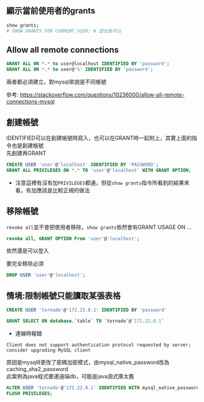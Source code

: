 ## 顯示當前使用者的grants
```sh
show grants;
# SHOW GRANTS FOR CURRENT_USER; # 這也是可以
```


## Allow all remote connections
```sql
GRANT ALL ON *.* to user@localhost IDENTIFIED BY 'password';
GRANT ALL ON *.* to user@'%' IDENTIFIED BY 'password';
```
兩者都必須建立，對mysql來說是不同帳號

參考: https://stackoverflow.com/questions/10236000/allow-all-remote-connections-mysql



## 創建帳號
IDENTIFIED可以在創建帳號時寫入，也可以在GRANT時一起附上，其實上面的指令也是創建帳號  
先創建再GRANT
```sql
CREATE USER 'user'@'localhost' IDENTIFIED BY 'PASSWORD';
GRANT ALL PRIVILEGES ON *.* TO 'user'@'localhost' WITH GRANT OPTION;
```
* 注意這裡有沒有加`PRIVILEGES`都通，但從`show grants`指令所看到的結果來看，有加應該是比較正規的做法


## 移除帳號
`revoke all`並不會把使用者移除，`show grants`依然會有GRANT USAGE ON ...
```sql
revoke all, GRANT OPTION From 'user'@'localhost';
```
依然還是可以登入

要完全移除必須
```sql
DROP USER 'user'@'localhost'; 
```

## 情境:限制帳號只能讀取某張表格
``` sql
CREATE USER 'tornado'@'172.22.0.1' IDENTIFIED BY 'password'
```
``` sql
GRANT SELECT ON database.`table` TO `tornado`@`172.22.0.1`
```

* 連線時報錯
```
Client does not support authentication protocol requested by server; consider upgrading MySQL client
```
原因是mysql8更改了密碼加密模式，由mysql_native_password改為caching_sha2_password  
此案例為java程式要連遠端db，可能是java涵式庫太舊
``` sql
ALTER USER 'tornado'@'172.22.0.1' IDENTIFIED WITH mysql_native_password BY 'password';
FLUSH PRIVILEGES;
```
